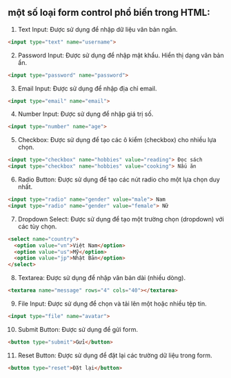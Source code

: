 ## một số loại form control phổ biến trong HTML:

1. Text Input: Được sử dụng để nhập dữ liệu văn bản ngắn.

```html
<input type="text" name="username">
```

2. Password Input: Được sử dụng để nhập mật khẩu. Hiển thị dạng văn bản ẩn.

```html
<input type="password" name="password">
```

3. Email Input: Được sử dụng để nhập địa chỉ email.

```html
<input type="email" name="email">
```

4. Number Input: Được sử dụng để nhập giá trị số.

```html
<input type="number" name="age">
```

5. Checkbox: Được sử dụng để tạo các ô kiểm (checkbox) cho nhiều lựa chọn.

```html
<input type="checkbox" name="hobbies" value="reading"> Đọc sách
<input type="checkbox" name="hobbies" value="cooking"> Nấu ăn
```

6. Radio Button: Được sử dụng để tạo các nút radio cho một lựa chọn duy nhất.

```html
<input type="radio" name="gender" value="male"> Nam
<input type="radio" name="gender" value="female"> Nữ
```

7. Dropdown Select: Được sử dụng để tạo một trường chọn (dropdown) với các tùy chọn.

```html
<select name="country">
  <option value="vn">Việt Nam</option>
  <option value="us">Mỹ</option>
  <option value="jp">Nhật Bản</option>
</select>
```

8. Textarea: Được sử dụng để nhập văn bản dài (nhiều dòng).

```html
<textarea name="message" rows="4" cols="40"></textarea>
```

9. File Input: Được sử dụng để chọn và tải lên một hoặc nhiều tệp tin.

```html
<input type="file" name="avatar">
```

10. Submit Button: Được sử dụng để gửi form.

```html
<button type="submit">Gửi</button>
```

11. Reset Button: Được sử dụng để đặt lại các trường dữ liệu trong form.

```html
<button type="reset">Đặt lại</button>
```
